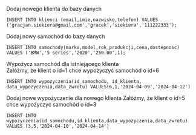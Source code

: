 Dodaj nowego klienta do bazy danych  
```
INSERT INTO klienci (email,imie,nazwisko,telefon) VALUES
('gracjan.siekiera@gmail.com','gracek','siekiera','111222333');
```
Dodaj nowy samochód do bazy danych
```
INSERT INTO samochody(marka,model,rok_produkcji,cena,dostepnosc) VALUES ('BMW','5 series','2020','250.00',1);
```
Wypożycz samochód dla istniejącego klienta   
Załóżmy, że klient o id=1 chce wypożyczyć samochód o id=6
```
INSERT INTO wypozyczenia(id_samochodu, id_klienta, data_wypozyczenia,data_zwrotu) VALUES(6,1,'2024-04-09','2024-04-12')
```
Dodaj nowe wypożyczenie dla nowego klienta
Załóżmy, że klient o id=5 chce wypożyczyć samochód o id=3   
```
INSERT INTO wypozyczenia(id_samochodu,id_klienta,data_wypozyczenia,data_zwrotu) VALUES (3,5,'2024-04-10','2024-04-14')
```

